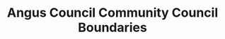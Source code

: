 ---
schema: default
title: Angus Council Community Council Boundaries
organization: Angus Council
notes: >-
    Community Councils within Angus. A Community Council is a voluntary organisation set up by statute by the Local Authority and run by local residents to act on behalf of its area.
resources:
  - name: Angus Council Community Council Boundaries WMS
  - url: >-
      http://data.angus.gov.uk/geoserver/inspire/inspire:chx_commcouncils/wms?service=WMS&request=GetMap
  - format: WMS

  - name: Angus Council Community Council Boundaries KML
  - url: >-
      http://data.angus.gov.uk/geoserver/inspire/wms/kml?layers=inspire:chx_commcouncils&mode=download
  - format: KML

  - name: Angus Council Community Council Boundaries GEOJSON
  - url: >-
      http://data.angus.gov.uk/geoserver/inspire/ows?service=WFS&version=1.0.0&request=GetFeature&typeName=inspire:chx_commcouncils&outputFormat=application%2Fjson&srsName=EPSG:3857
  - format: GEOJSON
license: UK Open Government Licence (OGL)
category:

  - community
  - council
  - government
  - local
  - voluntary
maintainer: Angus Council
maintainer_email: someone@example.com
---